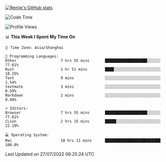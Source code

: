 [![Renjie's GitHub stats](https://github-readme-stats.vercel.app/api?username=liurenjie1024&show_icons=true&theme=chartreuse-dark)](https://github.com/anuraghazra/github-readme-stats)

<!--START_SECTION:waka-->
![Code Time](http://img.shields.io/badge/Code%20Time-89%20hrs%2013%20mins-blue)

![Profile Views](http://img.shields.io/badge/Profile%20Views-20-blue)

📊 **This Week I Spent My Time On** 

```text
⌚︎ Time Zone: Asia/Shanghai

💬 Programming Languages: 
Other                    7 hrs 55 mins       ███████████████████░░░░░░   77.81% 
Rust                     1 hr 51 mins        ████░░░░░░░░░░░░░░░░░░░░░   18.25% 
Text                     9 mins              ░░░░░░░░░░░░░░░░░░░░░░░░░   1.54% 
textmate                 3 mins              ░░░░░░░░░░░░░░░░░░░░░░░░░   0.59% 
Markdown                 2 mins              ░░░░░░░░░░░░░░░░░░░░░░░░░   0.48%

🔥 Editors: 
Browser                  7 hrs 55 mins       ███████████████████░░░░░░   77.81% 
CLion                    2 hrs 15 mins       █████░░░░░░░░░░░░░░░░░░░░   22.19%

💻 Operating System: 
Mac                      10 hrs 11 mins      █████████████████████████   100.0%

```


 Last Updated on 27/07/2022 06:25:24 UTC
<!--END_SECTION:waka-->

